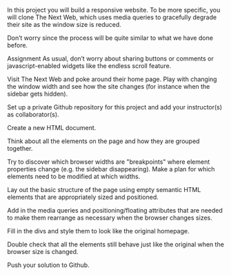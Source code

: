 In this project you will build a responsive website. To be more specific, you will clone The Next Web, which uses media queries to gracefully degrade their site as the window size is reduced.

Don’t worry since the process will be quite similar to what we have done before.

Assignment
As usual, don’t worry about sharing buttons or comments or javascript-enabled widgets like the endless scroll feature.

Visit The Next Web and poke around their home page. Play with changing the window width and see how the site changes (for instance when the sidebar gets hidden).

Set up a private Github repository for this project and add your instructor(s) as collaborator(s).

Create a new HTML document.

Think about all the elements on the page and how they are grouped together.

Try to discover which browser widths are "breakpoints" where element properties change (e.g. the sidebar disappearing). Make a plan for which elements need to be modified at which widths.

Lay out the basic structure of the page using empty semantic HTML elements that are appropriately sized and positioned.

Add in the media queries and positioning/floating attributes that are needed to make them rearrange as necessary when the browser changes sizes.

Fill in the divs and style them to look like the original homepage.

Double check that all the elements still behave just like the original when the browser size is changed.

Push your solution to Github.

